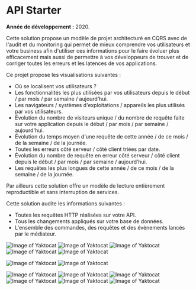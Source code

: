 # API Starter
**Année de développement :** 2020.</br>


Cette solution propose un modèle de projet architecturé en CQRS avec de l'audit et du monitoring qui permet de mieux comprendre vos utilisateurs et votre business afin d'utiliser ces informations pour le faire évoluer plus efficacement mais aussi de permettre à vos développeurs de trouver et de corriger toutes les erreurs et les latences de vos applications.


Ce projet propose les visualisations suivantes :
- Où se localisent vos utilisateurs ?
- Les fonctionnalités les plus utilisées par vos utilisateurs depuis le début / par mois / par semaine / aujourd’hui.
- Les navigateurs / systèmes d'exploitations / appareils les plus utilisés par vos utilisateurs.
- Évolution du nombre de visiteurs unique / du nombre de requête faite sur votre application depuis le début / par mois / par semaine / aujourd'hui.
- Évolution du temps moyen d'une requête de cette année / de ce mois / de la semaine / de la journée.
- Toutes les erreurs côté serveur / côté client triées par date.
- Évolution du nombre de requête en erreur côté serveur / côté client depuis le début / par mois / par semaine / aujourd’hui.
- Les requêtes les plus longues de cette année / de ce mois / de la semaine / de la journée.


Par ailleurs cette solution offre un modèle de lecture entièrement reproductible et sans interruption de services.


Cette solution audite les informations suivantes :
- Toutes les requêtes HTTP réalisées sur votre API.
- Tous les changements appliqués sur votre base de données.
- L'ensemble des commandes, des requêtes et des évènements lancés par le médiateur.


![Image of Yaktocat](https://imgur.com/de1nouL.png)
![Image of Yaktocat](https://imgur.com/wbASat4.png)
![Image of Yaktocat](https://imgur.com/cPgua94.png)
![Image of Yaktocat](https://imgur.com/NtU7Zif.png)
![Image of Yaktocat](https://imgur.com/Oba6OOO.png)

![Image of Yaktocat](https://imgur.com/rwzs9Cb.png)
![Image of Yaktocat](https://imgur.com/NiUCwwf.png)

![Image of Yaktocat](https://imgur.com/1PCxn6x.png)
![Image of Yaktocat](https://imgur.com/vHtTAOv.png)
![Image of Yaktocat](https://imgur.com/dP5wgBz.png)
![Image of Yaktocat](https://imgur.com/36EqePL.png)
![Image of Yaktocat](https://imgur.com/DZ9HkoB.png)
![Image of Yaktocat](https://imgur.com/DZ9HkoB.png)
